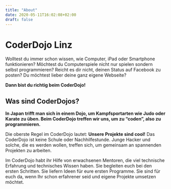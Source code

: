 ```yaml
---
title: "About"
date: 2020-05-11T16:02:08+02:00
draft: false
---
```


# CoderDojo Linz

Wolltest du immer schon wissen, wie Computer, iPad oder Smartphone funktionieren? Möchtest du Computerspiele nicht nur spielen sondern selbst programmieren? Reicht es dir nicht, deinen Status auf Facebook zu posten? Du möchtest lieber deine ganz eigene Webseite?

**Dann bist du richtig beim CoderDojo!**

## Was sind CoderDojos?

**In Japan trifft man sich in einem Dojo, um Kampfsportarten wie Judo oder Karate zu üben. Beim CoderDojo treffen wir uns, um zu “coden”, also zu programmieren.**

Die oberste Regel im CoderDojo lautet: **Unsere Projekte sind cool!** Das CoderDojo ist keine Schule oder Nachhilfestunde. Junge Hacker und solche, die es werden wollen, treffen sich, um gemeinsam an spannenden Projekten zu arbeiten.

Im CoderDojo habt ihr Hilfe von erwachsenen Mentoren, die viel technische Erfahrung und technisches Wissen haben. Sie begleiten euch bei den ersten Schritten. Sie liefern Ideen für eure ersten Programme. Sie sind für euch da, wenn Ihr schon erfahrener seid und eigene Projekte umsetzen möchtet.